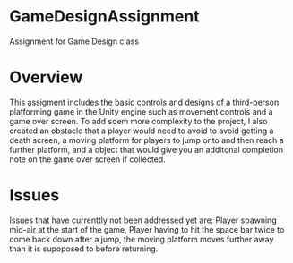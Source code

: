 # GameDesignAssignment
Assignment for Game Design class

# Overview
This assigment includes the basic controls and designs of a third-person platforming game in the Unity engine such as movement controls and a game over screen. To add soem more complexity to the project, I also created an obstacle that a player would need to avoid to avoid getting a death screen, a moving platform for players to jump onto and then reach a further platform, and a object that would give you an additonal completion note on the game over screen if collected. 

# Issues
Issues that have currenttly not been addressed yet are: Player spawning mid-air at the start of the game, Player having to hit the space bar twice to come back down after a jump, the moving platform moves further away than it is supoposed to before returning. 
